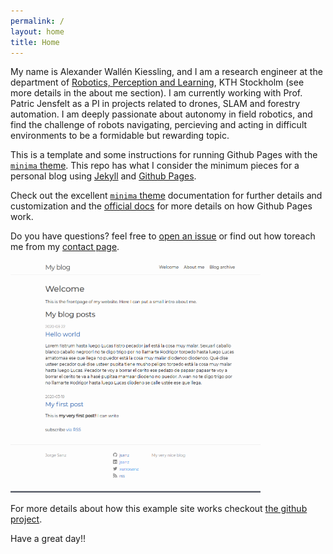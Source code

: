 ```yaml
---
permalink: /
layout: home
title: Home
---
```


My name is Alexander Wallén Kiessling, and I am a research engineer at the department of [Robotics, Perception and Learning](https://www.kth.se/is/rpl), KTH Stockholm (see more details in the about me section). I am currently working with Prof. Patric Jensfelt as a PI in projects related to drones, SLAM and forestry automation. I am deeply passionate about autonomy in field robotics, and find the challenge of robots navigating, percieving and acting in difficult environments to be a formidable but rewarding topic. 

This is a template and some instructions for running Github Pages with the [`minima` theme][minima]. This repo has what I consider the minimum pieces for a personal blog using [Jekyll][jk] and [Github Pages][gh-site].

Check out the excellent [`minima` theme][minima] documentation for further details and customization and the [official docs][gh] for more details on how Github Pages work.

Do you have questions? feel free to [open an issue][issue] or find out how toreach me from my [contact page][contact].

<img src="./assets/imgs/screenshot.png" width="400px">

For more details about how this example site works checkout [the github project](https://github.com/jsanz/gh-pages-minima-starter).


Have a great day!!

[gh-site]: https://pages.github.com/
[minima]: https://github.com/jekyll/minima/tree/2.5-stable
[jk]: https://jekyllrb.com/
[gh]: https://help.github.com/en/github/working-with-github-pages
[issue]: https://github.com/jsanz/gh-pages-minima-starter/issues/new/choose
[contact]: https://jorgesanz.net/contact/

